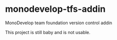 monodevelop-tfs-addin
=====================

MonoDevelop team foundation version control addin

This project is still baby and is not usable. 
